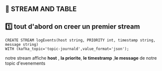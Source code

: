 ## :rocket: STREAM AND TABLE

## :one: tout d'abord on creer un premier stream
```
CREATE STREAM logEvents(host string, PRIORITY int, timestamp string, message string)
WITH (kafka_topic='topic-journald',value_format='json');

```
notre stream affiche **host** , **la priorite**, **le timestramp** ,**le message** de notre topic d'evenements
